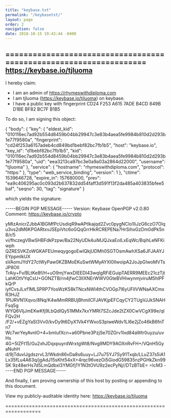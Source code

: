```yaml
---
title: "keybase.txt"
permalink: "/keybasetxt/"
layout: page
order: 2
navigation: false
date: 2018-10-15 19:43:44 -0400
---
```

==================================================================
https://keybase.io/tjluoma
--------------------------------------------------------------------

I hereby claim:

  * I am an admin of https://rhymeswithdiploma.com
  * I am tjluoma (https://keybase.io/tjluoma) on keybase.
  * I have a public key with fingerprint CD24 F253 A615 7ADE B4CD  849B D1BE BF82 BC7F B1B5

To do so, I am signing this object:

{
  "body": {
    "key": {
      "eldest_kid": "010116ec7ad92b554d8459b04bb29947c3e83b4aea5fe9984b810d2d293b1e77f9580a",
      "fingerprint": "cd24f253a6157adeb4cd849bd1bebf82bc7fb1b5",
      "host": "keybase.io",
      "key_id": "d1bebf82bc7fb1b5",
      "kid": "010116ec7ad92b554d8459b04bb29947c3e83b4aea5fe9984b810d2d293b1e77f9580a",
      "uid": "eea3213ca97bc3e0a9a03a2864d22000",
      "username": "tjluoma"
    },
    "service": {
      "hostname": "rhymeswithdiploma.com",
      "protocol": "https:"
    },
    "type": "web_service_binding",
    "version": 1
  },
  "ctime": 1539646728,
  "expire_in": 157680000,
  "prev": "ea9c406295ac0c093d2b637832dd54faff3d591f13f2da485a403835bfee5baf",
  "seqno": 30,
  "tag": "signature"
}

which yields the signature:

-----BEGIN PGP MESSAGE-----
Version: Keybase OpenPGP v2.0.80
Comment: https://keybase.io/crypto

yMIzAnicrZJbbA1BGMfPcUsdiqR9wAPtlkajqd2Zvc0pygNCIo1IiJzG6czO7Olq
u3vs2dM6KPGARtxvJSEpiVtc6oGQqGrrHkRCREPENa7HrSihxGzDm0dPk5n8/r/5
vi/fhczegVBwSHBFdkPzpw/Ba22NyUDk4uiMJQJxaEoILxEqWc/BqihLeNFKiwph
QZRESVKZoWGKAFEUmeqygogoEwIQkjUDMh0SGTOsmAwhXSa6JFJAAYJEYppmIkUX
sVAomJYdY27ctWyPaw0KZBMoEKuSwtWMyAYXI0IlwoipA2JoJpGIwoMVTsJP8OII
TrAiy+Fv/BLtKe8f/H+uO9mjYwxDIEEDI43wqIgRFiEGuipTAERR9MEEc21czTjt
LahKOtVYqCsU+GONZTB/rn4jfwC3IlXNErWWV0GteBVHiwynmjviruM5hlPFkQrP
iyfCvsJLxf1MLSPRP7YosWzK58kTNcxNWI4thCVOGp7l6yUFIlVWNaAXCmxR3HJZ
1PIJRVN1Xqvo/8Nq/K4wMmRRBUjBhmiICFJAVKjpEFCqyCY2TUgVJJkSNAHFsq5g
WYQ6VIjJmEKwKfj9LbQdIQy51MMx7kxYMRt7SZcJde2tZX0CwVCgX99e/qIFQv2H
/F2/+vEZgYaSI3Vv0/kvDy9t6DyX1Vk4YWxoS3piweWdv1Ll6e2jZo46kB6fnTn7
Wc7wrYeyAvnlO+4+bmlufXcn+a60Pbne3PzjSe70ZGrv1Ixd84aWtr0uyzu/uvHs
4G+5lZFt15/Gu2xhJDqxpuyrdWrxtgWt8/Nvg9MDY9AOXnRvFH+/VQnH5GyaNuhH
d/9jTduvlJgdszrvL3/Wkdn86vDa8s6uuy+LJ7u75YJ7Sy91Txqb/LLuZ37s5iA1
Lx35fLu4A63q/jgAdJ15sKht54xX+4rqc96vezOi5GiodG59835nzPGHkZkn99SK
9z48erHs7d5LmQdbxl3YMGfj1Y1N3tOVU9z2ecPyNj//DTzBTbE=
=IcM3
-----END PGP MESSAGE-----

And finally, I am proving ownership of this host by posting or
appending to this document.

View my publicly-auditable identity here: https://keybase.io/tjluoma

==================================================================
